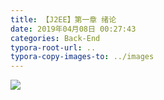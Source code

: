 ```yaml
---
title: 【J2EE】第一章 绪论
date: 2019年04月08日 00:27:43
categories: Back-End
typora-root-url: ..
typora-copy-images-to: ../images
---
```


![](/images/20190331191044668.png)
